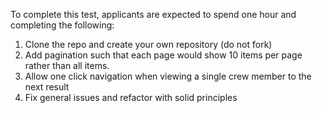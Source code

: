 To complete this test, applicants are expected to spend one hour and completing the following:

1. Clone the repo and create your own repository (do not fork)
2. Add pagination such that each page would show 10 items per page rather than all items.
3. Allow one click navigation when viewing a single crew member to the next result
4. Fix general issues and refactor with solid principles
